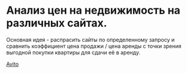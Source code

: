 # Анализ цен на недвижимость на различных сайтах.

Основная идея - распрасить сайты по определенному запросу и сравнить коэффициент цена продажи / цена аренды с точки зрения выгодной покупки квартиры для сдачи её в аренду.

[Avito](avito.Rmd)